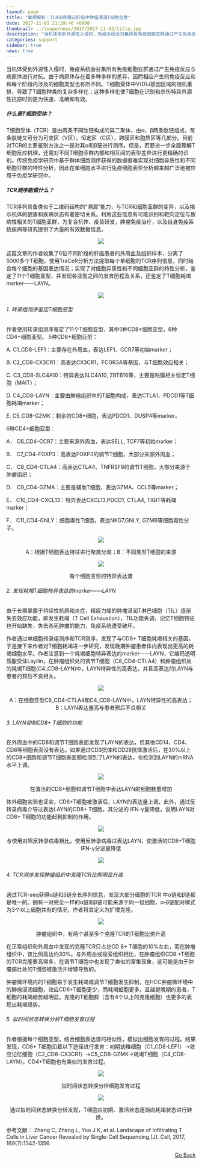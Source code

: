 ```yaml
---
layout: page
title: "案例解析：TCR测序揭示肝癌中肿瘤浸润T细胞全景"
date: 2017-11-01 21:29:40 +0800
thumbnail: ../image/news/2017/2017-11-02/title.jpg
description: "当机体受到外源性入侵时，免疫系统会召集所有免疫细胞亚群通过产生免疫反应与病原体进行对抗。由于病原体存在着多种多样的差异，因而相应产生的免疫反应和和每个阶段内涉及的细胞类型也有所不同。"
categories: support
sidebar: true
news: true
---
```


当机体受到外源性入侵时，免疫系统会召集所有免疫细胞亚群通过产生免疫反应与病原体进行对抗。由于病原体存在着多种多样的差异，因而相应产生的免疫反应和和每个阶段内涉及的细胞类型也有所不同。T细胞受体中V(D)J基因区域的随机重排，导致了T细胞种类的复杂多样化；这种多样化使T细胞在识别和杀伤特异外源性抗原时则更为快速、准确和有效。

##### 什么是T细胞受体？
T细胞受体（TCR）是由两条不同肽链构成的异二聚体，由α、β两条肽链组成，每条肽链又可分为可变区（V区），恒定区（C区），跨膜区和胞质区等几部分。目前对TCR的主要鉴别方法之一是对其α和β链进行测序。但是，若要进一步全面理解T细胞反应机理，还需对不同T细胞亚群内部和相互间的表型差异进行更精确的识别。传统免疫学研究中基于群体细胞测序获得的数据很难实现对细胞异质性和不同细胞亚群的特性分析，因此在单细胞水平进行免疫细胞表型分析越来越广泛地被应用于免疫学研究中。

##### TCR测序能做什么？
TCR序列具备类似于二维码结构的“溯源”能力，与TCR和细胞亚群的变异，以及揭示机体的健康和疾病状态有着密切关系。利用这些信息有可能识别和靶向定位与致病性相关的T细胞亚群，为复合抗体、疫苗研发，肿瘤免疫治疗，以及自身免疫系统疾病等研究提供了大量的有效数据信息。

 <p style="text-align: center;"><img class="fig60" src="/image/news/2017/2017-11-02/2.jpg"></p>

这篇文章的作者收集了6位不同阶段的肝癌患者的外周血及组织样本，分离了5000多个T细胞，使用TraCeR分析方法提取每个单细胞的TCR序列信息，同时结合每个细胞的基因表达情况；实现了对细胞异质性和不同细胞亚群的特性分析，鉴定了11个T细胞亚型，并发现各亚型之间的发育历程及关系，还鉴定了T细胞耗竭marker——LAYN。

<p style="text-align: center;"><img class="fig60" src="/image/news/2017/2017-11-02/1.jpg"></p>

###### 1.	转录组测序鉴定T细胞亚型
作者使用转录组测序鉴定了11个T细胞亚型，其中5种CD8+细胞亚型，6种CD4+细胞亚型。
5种CD8+细胞亚型：

A.	C1_CD8-LEF1：主要存在外周血，表达LEF1、CCR7等初始marker；

B.	C2_CD8-CX3CR1：高表达CX3CR1，FCGR3A等基因，与T细胞效应相关；

C.	C3_CD8-SLC4A10：特异表达SLC4A10, ZBTB16等，主要是粘膜相关恒定T细胞（MAIT）；

D.	C4_CD8-LAYN：主要由肿瘤组织中的T细胞构成，表达CTLA1、PDCD1等T细胞耗竭marker；

E.	C5_CD8-GZMK：剩余的CD8+细胞，表达PDCD1、DUSP4等marker。

6种CD4+细胞亚型：

A．	C6_CD4-CCR7：主要来源外周血，表达SELL, TCF7等初始marker；

B．	C7_CD4-FOXP3：高表达FOXP3的调节T细胞，大部分来源外周血；

C．	C8_CD4-CTLA4：高表达CTLA4、TNFRSF9的调节T细胞，大部分来源于肿瘤组织；

D．	C9_CD4-GZMA：主要是辅助T细胞，表达GZMA、CCL5等marker；

E．	C10_CD4-CXCL13：特异表达CXCL13,PDCD1, CTLA4, TIGIT等耗竭marker；

F．	C11_CD4-GNLY：细胞毒性T细胞，表达NKG7,GNLY, GZMB等细胞毒性分子。

  <p style="text-align: center;"><img class="fig60" src="/image/news/2017/2017-11-02/3.jpg"></p>
<p style="text-align: center;">A：根据T细胞表达特征进行聚类分类；B：不同类型T细胞的来源
 <p style="text-align: center;"><img class="fig40" src="/image/news/2017/2017-11-02/4.jpg"></p>

<p style="text-align: center;">每个细胞亚型的特异表达谱</p>

###### 2.	发现耗竭T细胞特异表达的marker——LAYN

由于长期暴露于持续性抗原和炎症，精疲力竭的肿瘤浸润T淋巴细胞（TIL）逐渐失去效应功能，即发生耗竭（T Cell Exhaustion），TIL功能失调，记忆T细胞特征也开始缺失，失去杀死肿瘤的能力，免疫系统遭受破坏。

作者通过单细胞转录组测序和TCR测序，发现了与CD8+ T细胞耗竭相关的基因。于是接下来作者对T细胞耗竭进一步研究，发现晚期肿瘤患者体内表现出更高的耗竭细胞水平。作者注意到一个耗竭细胞特异表达的marker——LAYN，它编码透明质酸受体Layilin，在肿瘤组织处的调节T细胞（C8_CD4-CTLA4）和肿瘤组织处的耗竭T细胞(C4_CD8-LAYN)中，LAYN特异性的高表达，并且高表达的LAYN与患者的预后不良相关。

 <p style="text-align: center;"><img class="fig60" src="/image/news/2017/2017-11-02/5.jpg"></p>

 <p style="text-align: center;">A：在细胞亚型C8_CD4-CTLA4和C4_CD8-LAYN中，LAYN特异性的高表达；B：LAYN表达量高与患者预后不良相关</p>

###### 3.	LAYN抑制CD8+ T细胞的功能

在外周血中的CD8和调节T细胞表面发现了LAYN的表达，但其他CD14、CD4、CD8等细胞表面没有表达。如果通过CD3抗体和CD28抗体激活后，在30%以上的CD8+细胞和调节T细胞表面都检测到了LAYN的表达，也检测到LAYN的mRNA水平上调。

<p style="text-align: center;"><img class="fig60" src="/image/news/2017/2017-11-02/6.jpg"></p>

<p style="text-align: center;">在激活的CD8+细胞和调节T细胞中表达LAYN的细胞数量增加

体外细胞实验也证实，CD8+T细胞被激活后，LAYN的表达量上调，此外，通过反转录病毒介导过表达LAYN的CD8+ T细胞，其分泌的 IFN-γ量降低，说明LAYN对CD8+ T细胞的功能起到抑制的作用。

<p style="text-align: center;"><img class="fig60" src="/image/news/2017/2017-11-02/7.jpg"></p>

<p style="text-align: center;">与使用对照反转录病毒相比，使用反转录病毒过表达LAYN，使激活的CD8+T细胞IFN-γ分泌量降低</P>

<p style="text-align: center;"><img class="fig60" src="/image/news/2017/2017-11-02/8.jpg"></p>


###### 4.	TCR测序发现肿瘤组织中克隆TCR比例明显升高

通过TCR-seq获得α链和β链全长序列信息，发现大部分细胞的TCR 中α链和β链都是唯一的。拥有一对完全一样的α链和β链可能来源于同一祖细胞，α-β链配对模式为3个以上细胞共有的情况，作者将其定义为扩增克隆。

<p style="text-align: center;"><img class="fig60" src="/image/news/2017/2017-11-02/9.jpg"></p>
<p style="text-align: center;">肿瘤组织中，有两个甚至多个克隆TCR的T细胞比例升高

在正常组织和外周血中发现的克隆TCR只占总CD 8+ T细胞的10%左右，而在肿瘤组织中，该比例高达约30%。与外周血或癌旁组织相比，在肿瘤组织CD8 +T细胞的TCR克隆要高得多，在调节T细胞中也发现了类似的富集现象，这可能是由于肿瘤病灶处的T细胞被激活并增殖导致的。

肿瘤微环境内的T细胞易于发生耗竭或调节T细胞发生抑制，在HCC肿瘤微环境中的肿瘤浸润细胞，效应CD8+T细胞更少，而耗竭细胞更多。且越是晚期的患者，T细胞的耗竭趋势越明显。克隆的T细胞群（含有4个以上的克隆细胞）也更多的表现出耗竭趋势。

###### 5.	拟时间状态转换分析T细胞发育过程

作者根据每个细胞亚型，结合细胞表达谱的相似性，模拟出细胞发育的过程。结果发现，CD8+ T细胞沿着以下途径进行发育：初期幼稚细胞（C1_CD8-LEF1）→效应记忆细胞（C2_CD8-CX3CR1）→C5_CD8-GZMK→耗竭T细胞（C4_CD8-LAYN）。CD4+T细胞也有类似的发育过程。
<p style="text-align: center;"><img class="fig60" src="/image/news/2017/2017-11-02/10.jpg"></p>
<p style="text-align: center;">
拟时间状态转换分析细胞发育过程
<p style="text-align: center;"><img class="fig60" src="/image/news/2017/2017-11-02/11.jpg"></p>
<p style="text-align: center;">
通过拟时间状态转换分析发现，T细胞由初期、激活状态逐渐向耗竭状态进行转换。


参考文献：
Zheng C, Zheng L, Yoo J K, et al. Landscape of Infiltrating T Cells in Liver Cancer Revealed by Single-Cell Sequencing.[J]. Cell, 2017, 169(7):1342-1356.



<div style="float: right;"><a href="/{{ page.categories }}">Go Back</a></div>

